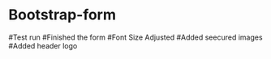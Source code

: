 # Bootstrap-form
#Test run
#Finished the form 
#Font Size Adjusted
#Added seecured images
#Added header logo